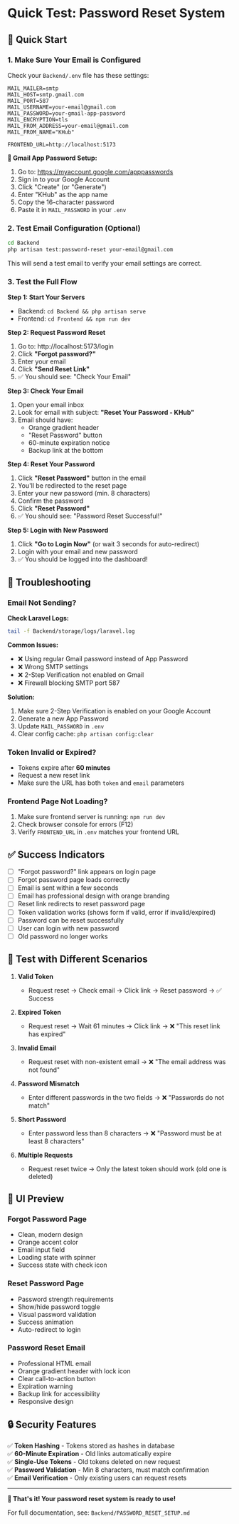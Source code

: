 # Quick Test: Password Reset System

## 🚀 Quick Start

### 1. Make Sure Your Email is Configured
Check your `Backend/.env` file has these settings:

```env
MAIL_MAILER=smtp
MAIL_HOST=smtp.gmail.com
MAIL_PORT=587
MAIL_USERNAME=your-email@gmail.com
MAIL_PASSWORD=your-gmail-app-password
MAIL_ENCRYPTION=tls
MAIL_FROM_ADDRESS=your-email@gmail.com
MAIL_FROM_NAME="KHub"

FRONTEND_URL=http://localhost:5173
```

**📧 Gmail App Password Setup:**
1. Go to: https://myaccount.google.com/apppasswords
2. Sign in to your Google Account
3. Click "Create" (or "Generate")
4. Enter "KHub" as the app name
5. Copy the 16-character password
6. Paste it in `MAIL_PASSWORD` in your `.env`

### 2. Test Email Configuration (Optional)
```bash
cd Backend
php artisan test:password-reset your-email@gmail.com
```

This will send a test email to verify your email settings are correct.

### 3. Test the Full Flow

**Step 1: Start Your Servers**
- Backend: `cd Backend && php artisan serve`
- Frontend: `cd Frontend && npm run dev`

**Step 2: Request Password Reset**
1. Go to: http://localhost:5173/login
2. Click **"Forgot password?"**
3. Enter your email
4. Click **"Send Reset Link"**
5. ✅ You should see: "Check Your Email"

**Step 3: Check Your Email**
1. Open your email inbox
2. Look for email with subject: **"Reset Your Password - KHub"**
3. Email should have:
   - Orange gradient header
   - "Reset Password" button
   - 60-minute expiration notice
   - Backup link at the bottom

**Step 4: Reset Your Password**
1. Click **"Reset Password"** button in the email
2. You'll be redirected to the reset page
3. Enter your new password (min. 8 characters)
4. Confirm the password
5. Click **"Reset Password"**
6. ✅ You should see: "Password Reset Successful!"

**Step 5: Login with New Password**
1. Click **"Go to Login Now"** (or wait 3 seconds for auto-redirect)
2. Login with your email and new password
3. ✅ You should be logged into the dashboard!

## 🐛 Troubleshooting

### Email Not Sending?

**Check Laravel Logs:**
```bash
tail -f Backend/storage/logs/laravel.log
```

**Common Issues:**
- ❌ Using regular Gmail password instead of App Password
- ❌ Wrong SMTP settings
- ❌ 2-Step Verification not enabled on Gmail
- ❌ Firewall blocking SMTP port 587

**Solution:**
1. Make sure 2-Step Verification is enabled on your Google Account
2. Generate a new App Password
3. Update `MAIL_PASSWORD` in `.env`
4. Clear config cache: `php artisan config:clear`

### Token Invalid or Expired?
- Tokens expire after **60 minutes**
- Request a new reset link
- Make sure the URL has both `token` and `email` parameters

### Frontend Page Not Loading?
1. Make sure frontend server is running: `npm run dev`
2. Check browser console for errors (F12)
3. Verify `FRONTEND_URL` in `.env` matches your frontend URL

## ✅ Success Indicators

- [ ] "Forgot password?" link appears on login page
- [ ] Forgot password page loads correctly
- [ ] Email is sent within a few seconds
- [ ] Email has professional design with orange branding
- [ ] Reset link redirects to reset password page
- [ ] Token validation works (shows form if valid, error if invalid/expired)
- [ ] Password can be reset successfully
- [ ] User can login with new password
- [ ] Old password no longer works

## 📝 Test with Different Scenarios

1. **Valid Token**
   - Request reset → Check email → Click link → Reset password → ✅ Success

2. **Expired Token**
   - Request reset → Wait 61 minutes → Click link → ❌ "This reset link has expired"

3. **Invalid Email**
   - Request reset with non-existent email → ❌ "The email address was not found"

4. **Password Mismatch**
   - Enter different passwords in the two fields → ❌ "Passwords do not match"

5. **Short Password**
   - Enter password less than 8 characters → ❌ "Password must be at least 8 characters"

6. **Multiple Requests**
   - Request reset twice → Only the latest token should work (old one is deleted)

## 🎨 UI Preview

### Forgot Password Page
- Clean, modern design
- Orange accent color
- Email input field
- Loading state with spinner
- Success state with check icon

### Reset Password Page
- Password strength requirements
- Show/hide password toggle
- Visual password validation
- Success animation
- Auto-redirect to login

### Password Reset Email
- Professional HTML email
- Orange gradient header with lock icon
- Clear call-to-action button
- Expiration warning
- Backup link for accessibility
- Responsive design

## 🔒 Security Features

✅ **Token Hashing** - Tokens stored as hashes in database  
✅ **60-Minute Expiration** - Old links automatically expire  
✅ **Single-Use Tokens** - Old tokens deleted on new request  
✅ **Password Validation** - Min 8 characters, must match confirmation  
✅ **Email Verification** - Only existing users can request resets  

---

**🎉 That's it! Your password reset system is ready to use!**

For full documentation, see: `Backend/PASSWORD_RESET_SETUP.md`

